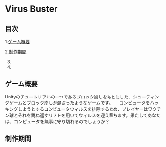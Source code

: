 # Virus Buster

## 目次

1.[ゲーム概要](https://github.com/TakumiShinya/Portfolio/blob/main/Virus%20Buster/README.md#%E3%82%B2%E3%83%BC%E3%83%A0%E6%A6%82%E8%A6%81)

2.[制作期間](https://github.com/TakumiShinya/Portfolio/blob/main/Virus%20Buster/README.md#%E5%88%B6%E4%BD%9C%E6%9C%9F%E9%96%93)

3.

4.

## ゲーム概要

Unityのチュートリアルの一つであるブロック崩しをもとにした、シューティングゲームとブロック崩しが混ざったようなゲームです。　　コンピュータをハッキングしようとするコンピュータウィルスを排除するため、プレイヤーはワクチン球とそれを跳ね返すリフトを用いてウィルスを迎え撃ちます。果たしてあなたは、コンピュータを無事に守り切れるのでしょうか？

## 制作期間
